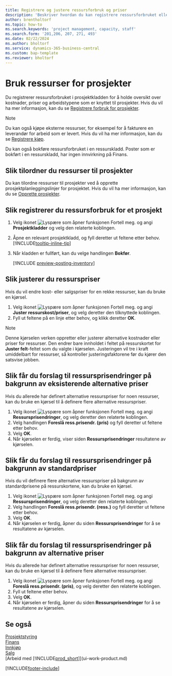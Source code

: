```yaml
---
title: Registrere og justere ressursforbruk og priser
description: 'Beskriver hvordan du kan registrere ressursforbruket eller forbruket som er knyttet til et prosjekt, for å holde rede på og håndtere kostnader, priser og arbeidstyper.'
author: brentholtorf
ms.topic: how-to
ms.search.keywords: 'project management, capacity, staff'
ms.search.form: '201,206, 207, 271, 493'
ms.date: 02/22/2024
ms.author: bholtorf
ms.service: dynamics-365-business-central
ms.custom: bap-template
ms.reviewer: bholtorf
---
```

# <a name="use-resources-for-projects"></a>Bruk ressurser for prosjekter

Du registrerer ressursforbruket i prosjektkladden for å holde oversikt over kostnader, priser og arbeidstypene som er knyttet til prosjekter. Hvis du vil ha mer informasjon, kan du se [Registrere forbruk for prosjekter](projects-how-record-job-usage.md).

> [!NOTE]
> Du kan også kjøpe eksterne ressurser, for eksempel for å fakturere en leverandør for arbeid som er levert. Hvis du vil ha mer informasjon, kan du se [Registrere kjøp](purchasing-how-record-purchases.md).

Du kan også bokføre ressursforbruket i en ressurskladd. Poster som er bokført i en ressurskladd, har ingen innvirkning på Finans.

## <a name="to-assign-resources-to-projects"></a>Slik tilordner du ressurser til prosjekter

Du kan tilordne ressurser til prosjekter ved å opprette prosjektplanleggingslinjer for prosjektet. Hvis du vil ha mer informasjon, kan du se [Opprette prosjekter](projects-how-create-jobs.md).

## <a name="to-record-resource-usage-for-a-project"></a>Slik registrerer du ressursforbruk for et prosjekt

1. Velg ikonet ![Lyspære som åpner funksjonen Fortell meg.](media/ui-search/search_small.png "Fortell hva du vil gjøre") og angi **Prosjektkladder** og velg den relaterte koblingen.
2. Åpne en relevant prosjektkladd, og fyll deretter ut feltene etter behov. [!INCLUDE[tooltip-inline-tip](includes/tooltip-inline-tip_md.md)]
3. Når kladden er fullført, kan du velge handlingen **Bokfør**.

    [!INCLUDE [preview-posting-inventory](includes/preview-posting-inventory.md)]

## <a name="to-adjust-resource-prices"></a>Slik justerer du ressurspriser

Hvis du vil endre kost- eller salgspriser for en rekke ressurser, kan du bruke en kjørsel.  

1. Velg ikonet ![Lyspære som åpner funksjonen Fortell meg.](media/ui-search/search_small.png "Fortell hva du vil gjøre") og angi **Juster ressurskost/priser**, og velg deretter den tilknyttede koblingen.
2. Fyll ut feltene på en linje etter behov, og klikk deretter **OK**.

> [!NOTE]  
> Denne kjørselen verken oppretter eller justerer alternative kostnader eller priser for ressurser. Den endrer bare innholdet i feltet på ressurskortet for **Juster felt**-feltet som du valgte i kjørselen. Justeringen vil tre i kraft umiddelbart for ressurser, så kontroller justeringsfaktorene før du kjører den satsvise jobben.

## <a name="to-get-resource-price-change-suggestions-based-on-existing-alternate-prices"></a>Slik får du forslag til ressursprisendringer på bakgrunn av eksisterende alternative priser

Hvis du allerede har definert alternative ressurspriser for noen ressurser, kan du bruke en kjørsel til å definere flere alternative ressurspriser.

1. Velg ikonet ![Lyspære som åpner funksjonen Fortell meg.](media/ui-search/search_small.png "Fortell hva du vil gjøre") og angi **Ressursprisendringer**, og velg deretter den relaterte koblingen.
2. Velg handlingen **Foreslå ress.prisendr. (pris)** og fyll deretter ut feltene etter behov.
3. Velg **OK**.  
4. Når kjørselen er ferdig, viser siden **Ressursprisendringer** resultatene av kjørselen.

## <a name="to-get-resource-price-change-suggestions-based-on-standard-prices"></a>Slik får du forslag til ressursprisendringer på bakgrunn av standardpriser

Hvis du vil definere flere alternative ressurspriser på bakgrunn av standardprisene på ressurskortene, kan du bruke en kjørsel.  

1. Velg ikonet ![Lyspære som åpner funksjonen Fortell meg.](media/ui-search/search_small.png "Fortell hva du vil gjøre") og angi **Ressursprisendringer**, og velg deretter den relaterte koblingen.
2. Velg handlingen **Foreslå ress.prisendr. (ress.)** og fyll deretter ut feltene etter behov.  
3. Velg **OK**.  
4. Når kjørselen er ferdig, åpner du siden **Ressursprisendringer** for å se resultatene av kjørselen.

## <a name="to-get-resource-price-change-suggestions-based-on-alternate-prices"></a>Slik får du forslag til ressursprisendringer på bakgrunn av alternative priser

Hvis du allerede har definert alternative ressurspriser for noen ressurser, kan du bruke en kjørsel til å definere flere alternative ressurspriser.

1. Velg ikonet ![Lyspære som åpner funksjonen Fortell meg.](media/ui-search/search_small.png "Fortell hva du vil gjøre") og angi **Foreslå ress.prisendr. (pris)**, og velg deretter den relaterte koblingen.  
2. Fyll ut feltene etter behov.
3. Velg **OK**.  
4. Når kjørselen er ferdig, åpner du siden **Ressursprisendringer** for å se resultatene av kjørselen.

## <a name="see-also"></a>Se også

[Prosjektstyring](projects-manage-projects.md)  
[Finans](finance.md)  
[Innkjøp](purchasing-manage-purchasing.md)         
[Salg](sales-manage-sales.md)     
[Arbeid med [!INCLUDE[prod_short](includes/prod_short.md)]](ui-work-product.md)  

[!INCLUDE[footer-include](includes/footer-banner.md)]
